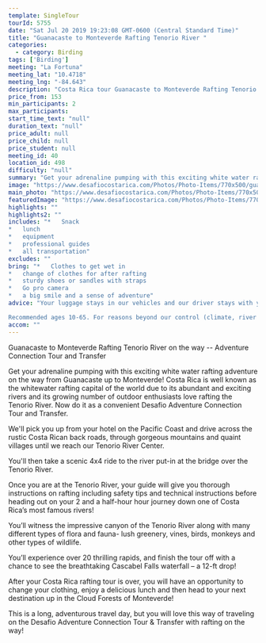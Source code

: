 ```yaml
---
template: SingleTour
tourId: 5755
date: "Sat Jul 20 2019 19:23:08 GMT-0600 (Central Standard Time)"
title: "Guanacaste to Monteverde Rafting Tenorio River "
categories: 
  - category: Birding
tags: ['Birding']
meeting: "La Fortuna"
meeting_lat: "10.4718"
meeting_lng: "-84.643"
description: "Costa Rica tour Guanacaste to Monteverde Rafting Tenorio River , id 5755"
price_from: 153
min_participants: 2
max_participants: 
start_time_text: "null"
duration_text: "null"
price_adult: null
price_child: null
price_student: null
meeting_id: 40
location_id: 498
difficulty: "null"
summary: "Get your adrenaline pumping with this exciting white water rafting adventure on the way from Guanacaste up to Monteverde! Costa Rica is well known as the whitewater rafting capital of the world due to its abundant and exciting rivers and its growing number of outdoor enthusiasts love rafting the Tenorio River. Now do it as a convenient Desafio Adventure Connection Tour and Transfer."
image: "https://www.desafiocostarica.com/Photos/Photo-Items/770x500/guanacaste-to-monteverde-rafting-on-the-tenorio-river-class-3-and-4-1411578213.jpg"
main_photo: "https://www.desafiocostarica.com/Photos/Photo-Items/770x500/guanacaste-to-monteverde-rafting-on-the-tenorio-river-class-3-and-4-1411578213.jpg"
featuredImage: "https://www.desafiocostarica.com/Photos/Photo-Items/770x500/guanacaste-to-monteverde-rafting-on-the-tenorio-river-class-3-and-4-1411578213.jpg"
highlights: ""
highlights2: ""
includes: "*   Snack
*   lunch
*   equipment
*   professional guides
*   all transportation"
excludes: ""
bring: "*   Clothes to get wet in
*   change of clothes for after rafting
*   sturdy shoes or sandles with straps
*   Go pro camera
*   a big smile and a sense of adventure"
advice: "Your luggage stays in our vehicles and our driver stays with your items while you are doing your tour. We have private entrances and exits for our rafting tour locations. Extra transport charge for drop-off outside of our regular hotel zone.

Recommended ages 10-65. For reasons beyond our control (climate, river levels, etc.), we may change to a more-suitable tour with an equal or similar adventure-appeal or offer other tour options so you don't miss out on a fun day in Costa Rica. We reserve the right to cancel a trip due to unfavorable conditions & will only run a tour according to our policies. Full refund is given if (on rare occasion) no tour is run."
accom: ""
---
```

Guanacaste to Monteverde Rafting Tenorio River on the way -- Adventure Connection Tour and Transfer

Get your adrenaline pumping with this exciting white water rafting adventure on the way from Guanacaste up to Monteverde! Costa Rica is well known as the whitewater rafting capital of the world due to its abundant and exciting rivers and its growing number of outdoor enthusiasts love rafting the Tenorio River. Now do it as a convenient Desafio Adventure Connection Tour and Transfer.

We'll pick you up from your hotel on the Pacific Coast and drive across the rustic Costa Rican back roads, through gorgeous mountains and quaint villages until we reach our Tenorio River Center.

You'll then take a scenic 4x4 ride to the river put-in at the bridge over the Tenorio River.

Once you are at the Tenorio River, your guide will give you thorough instructions on rafting including safety tips and technical instructions before heading out on your 2 and a half-hour hour journey down one of Costa Rica’s most famous rivers!

You’ll witness the impressive canyon of the Tenorio River along with many different types of flora and fauna- lush greenery, vines, birds, monkeys and other types of wildlife.

You’ll experience over 20 thrilling rapids, and finish the tour off with a chance to see the breathtaking Cascabel Falls waterfall – a 12-ft drop!

After your Costa Rica rafting tour is over, you will have an opportunity to change your clothing, enjoy a delicious lunch and then head to your next destination up in the Cloud Forests of Monteverde!

This is a long, adventurous travel day, but you will love this way of traveling on the Desafio Adventure Connection Tour & Transfer with rafting on the way!